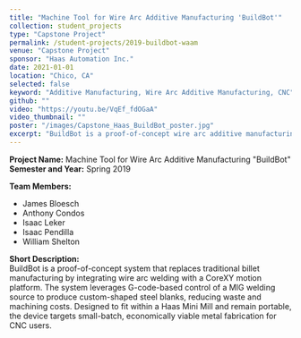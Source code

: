 ```yaml
---
title: "Machine Tool for Wire Arc Additive Manufacturing 'BuildBot'"
collection: student_projects
type: "Capstone Project"
permalink: /student-projects/2019-buildbot-waam
venue: "Capstone Project"
sponsor: "Haas Automation Inc."
date: 2021-01-01
location: "Chico, CA"
selected: false
keyword: "Additive Manufacturing, Wire Arc Additive Manufacturing, CNC"
github: ""
video: "https://youtu.be/VqEf_fdOGaA"
video_thumbnail: ""
poster: "/images/Capstone_Haas_BuildBot_poster.jpg"
excerpt: "BuildBot is a proof-of-concept wire arc additive manufacturing machine using a CoreXY-based platform and MIG welding integration, aiming to create custom metal billets more economically than removing materials from the raw material blocks."
---
```


**Project Name:** Machine Tool for Wire Arc Additive Manufacturing "BuildBot"  
**Semester and Year:** Spring 2019

**Team Members:**
- James Bloesch
- Anthony Condos
- Isaac Leker
- Isaac Pendilla
- William Shelton

**Short Description:**  
BuildBot is a proof-of-concept system that replaces traditional billet manufacturing by integrating wire arc welding with a CoreXY motion platform. The system leverages G-code-based control of a MIG welding source to produce custom-shaped steel blanks, reducing waste and machining costs. Designed to fit within a Haas Mini Mill and remain portable, the device targets small-batch, economically viable metal fabrication for CNC users.
